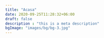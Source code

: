 ```yaml
---
title: "Acasa"
date: 2020-09-25T11:28:32+06:00
draft: false
description : "this is a meta description"
bgImage: "images/bg/bg-3.jpg"
---
```


